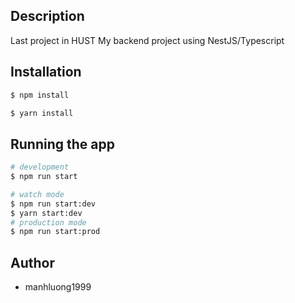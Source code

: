 
## Description
Last project in HUST
My backend project using NestJS/Typescript

## Installation

```bash
$ npm install

$ yarn install
```

## Running the app

```bash
# development
$ npm run start

# watch mode
$ npm run start:dev 
$ yarn start:dev 
# production mode
$ npm run start:prod
```
## Author

- manhluong1999

